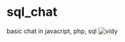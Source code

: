 # sql_chat
basic chat in javacript, php, sql
![vidy](https://cloud.githubusercontent.com/assets/14947215/10262699/68009c18-69d3-11e5-8ae8-351b6cb348ff.jpg)
